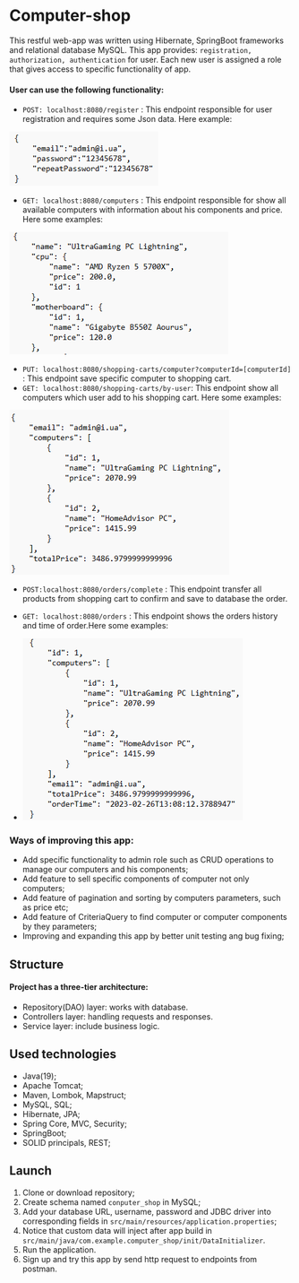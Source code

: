 #  Computer-shop
This restful web-app was written using Hibernate, SpringBoot frameworks and relational database MySQL. This app provides: `registration, authorization,
authentication` for user. Each new user is assigned a role
that gives access to specific functionality of app.

#### User can use the following functionality:
- `POST: localhost:8080/register` : This endpoint responsible for user registration and requires some Json data. Here example:

![img_4.png](images/img_4.png)
-  `GET: localhost:8080/computers` : This endpoint responsible for show all available computers 
with information about his components and price. Here some examples:

![img.png](images/img.png)
- `PUT: localhost:8080/shopping-carts/computer?computerId=[computerId]` : This endpoint save specific 
computer to shopping cart.
- `GET: localhost:8080/shopping-carts/by-user`: This endpoint show all computers which user add to his shopping cart.
Here some examples:

![img_1.png](images/img_1.png)
- `POST:localhost:8080/orders/complete` : This endpoint transfer all products from shopping cart to confirm and save to database the order.
-  `GET: localhost:8080/orders` : This endpoint shows the orders history and time of order.Here some examples:

- ![img_2.png](images/img_2.png)

### Ways of improving this app:
- Add specific functionality to admin role such as CRUD operations to manage our computers and his components;
- Add feature to sell specific components of computer not only computers;
- Add feature of pagination and sorting by computers parameters, such as price etc;
- Add feature of CriteriaQuery to find computer or computer components by they parameters;
- Improving and expanding this app by better unit testing ang bug fixing;

## Structure
#### Project has a three-tier architecture:
- Repository(DAO) layer: works with database.
- Controllers layer: handling requests and responses.
- Service layer: include business logic.


## Used technologies
* Java(19);
* Apache Tomcat;
* Maven, Lombok, Mapstruct;
* MySQL, SQL;
* Hibernate, JPA;
* Spring Core, MVC, Security;
* SpringBoot;
*  SOLID principals, REST;

## Launch
1. Clone or download repository;
2. Create schema named `conputer_shop` in MySQL;
3. Add your database URL, username, password and JDBC driver into corresponding fields in `src/main/resources/application.properties`;
4. Notice that custom data will inject after app build in `src/main/java/com.example.computer_shop/init/DataInitializer`.
5. Run the application.
6. Sign up and try this app by send http request to endpoints from postman.



